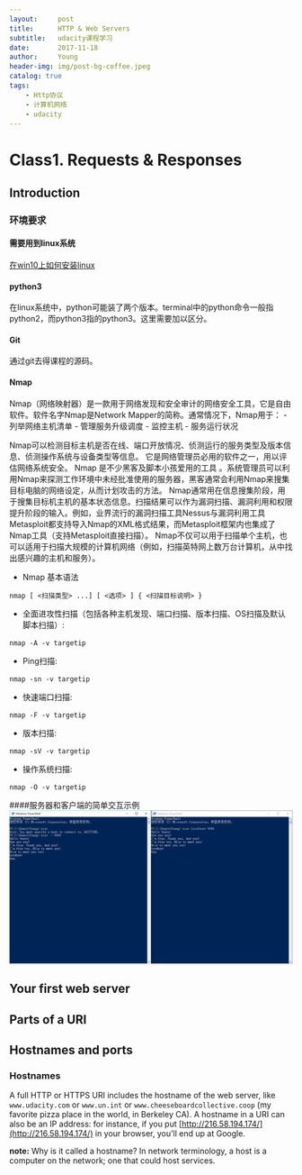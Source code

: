```yaml
---
layout:     post
title:      HTTP & Web Servers
subtitle:   udacity课程学习
date:       2017-11-18
author:     Young
header-img: img/post-bg-coffee.jpeg
catalog: true
tags:
    - Http协议
    - 计算机网络
    - udacity
---
```


# Class1. Requests & Responses

## Introduction

### 环境要求

#### 需要用到linux系统
[在win10上如何安装linux](https://msdn.microsoft.com/en-us/commandline/wsl/install-win10)

#### python3
在linux系统中，python可能装了两个版本。terminal中的python命令一般指python2，而python3指的python3。这里需要加以区分。

#### Git
通过git去得课程的源码。

#### Nmap
Nmap（网络映射器）是一款用于网络发现和安全审计的网络安全工具，它是自由软件。软件名字Nmap是Network Mapper的简称。通常情况下，Nmap用于：
	- 列举网络主机清单
	- 管理服务升级调度
	- 监控主机
	- 服务运行状况

Nmap可以检测目标主机是否在线、端口开放情况、侦测运行的服务类型及版本信息、侦测操作系统与设备类型等信息。 它是网络管理员必用的软件之一，用以评估网络系统安全。
Nmap 是不少黑客及脚本小孩爱用的工具 。系统管理员可以利用Nmap来探测工作环境中未经批准使用的服务器，黑客通常会利用Nmap来搜集目标电脑的网络设定，从而计划攻击的方法。
Nmap通常用在信息搜集阶段，用于搜集目标机主机的基本状态信息。扫描结果可以作为漏洞扫描、漏洞利用和权限提升阶段的输入。例如，业界流行的漏洞扫描工具Nessus与漏洞利用工具Metasploit都支持导入Nmap的XML格式结果，而Metasploit框架内也集成了Nmap工具（支持Metasploit直接扫描）。
Nmap不仅可以用于扫描单个主机，也可以适用于扫描大规模的计算机网络（例如，扫描英特网上数万台计算机，从中找出感兴趣的主机和服务）。

- Nmap 基本语法
```
nmap [ <扫描类型> ...] [ <选项> ] { <扫描目标说明> }
```

- 全面进攻性扫描（包括各种主机发现、端口扫描、版本扫描、OS扫描及默认脚本扫描）:
```
nmap -A -v targetip
```

- Ping扫描:
```
nmap -sn -v targetip
```

- 快速端口扫描:
```
nmap -F -v targetip
```

- 版本扫描:
```
nmap -sV -v targetip 
```

- 操作系统扫描:
```
nmap -O -v targetip
```

####服务器和客户端的简单交互示例
![服务器和客户端的简单交互示例](/img/in_post/HTTP-WebServer_pic/01.png)

## Your first web server

## Parts of a URI

## Hostnames and ports

### Hostnames

A full HTTP or HTTPS URI includes the hostname of the web server, like `www.udacity.com` or `www.un.int` or `www.cheeseboardcollective.coop` (my favorite pizza place in the world, in Berkeley CA). A hostname in a URI can also be an IP address: for instance, if you put [http://216.58.194.174/](http://216.58.194.174/) in your browser, you'll end up at Google.

**note:** Why is it called a hostname? In network terminology, a host is a computer on the network; one that could host services.